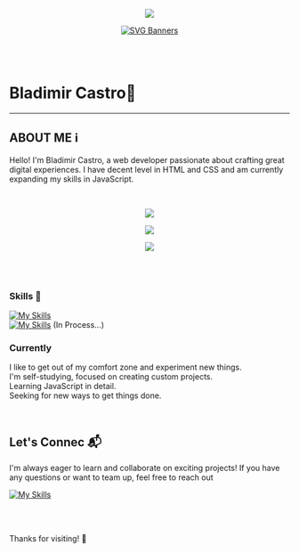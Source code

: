 <p align="center" >
  
<img  src="https://komarev.com/ghpvc/?username=blad232x&color=green"/>
</p>
<p align="center">
  <a href="https://github.com/Akshay090/svg-banners">
    <img src="https://svg-banners.vercel.app/api?type=typeWriter&text1=Bladimir%20Castro%20💻&width=1000&height=150" alt="SVG Banners">
  </a>
</p>
<br>
<br>

# Bladimir Castro💼

---

## **ABOUT ME** ℹ️
Hello! I'm Bladimir Castro, a web developer passionate about crafting great digital experiences. I have decent level in HTML and CSS and am currently expanding my skills in JavaScript.

<br>

<p align="center">  
<img  src="https://github-readme-stats.vercel.app/api/top-langs/?username=blad232&theme=shadow_green&hide_border=false&border_color=28b463&layout=compact" />
</p>
<p align="center">  
  
<img align="center" src="https://github-readme-stats.vercel.app/api?username=blad232&show_icons=true&theme=shadow_green&border_color=28b463&hide_border=false" />
</p>

<p align="center">  
<img  src="https://github-readme-streak-stats.herokuapp.com/?user=blad232&theme=shadow_green&hide_border=false&border=28b463"/> 
</p>
<br/>
<br/>



### Skills 🚀
[![My Skills](https://skillicons.dev/icons?i=html,css,vscode,windows,git,github&perline=3)](https://skillicons.dev)<br/>
[![My Skills](https://skillicons.dev/icons?i=js)](https://skillicons.dev)  (In Process...)





### Currently 
I like to get out of my comfort zone and experiment new things.
<br>
I'm self-studying, focused on creating custom projects.
<br>
Learning JavaScript in detail.
<br>
Seeking for new ways to get things done.


  

<br>


## **Let's Connec** 📬
I'm always eager to learn and collaborate on exciting projects! If you have any questions or want to team up, feel free to reach out
<br/>

[![My Skills](https://skillicons.dev/icons?i=gmail,linkedin,twitter&theme=light&perline=1)](https://skillicons.dev)
 
<br>
<br>


  Thanks for visiting! 👋

